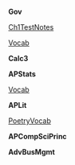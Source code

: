 
**Gov**

<a href="Gov/Ch1TestNotes.html">Ch1TestNotes</a>

<a href="Gov/Vocab.html">Vocab</a>


**Calc3**

<a href=""></a>


**APStats**

<a href="APStats/Vocab.html">Vocab</a>


**APLit**

<a href="APLit/PoetryVocab.html">PoetryVocab</a>


**APCompSciPrinc**

<a href=""></a>


**AdvBusMgmt**

<a href=""></a>


